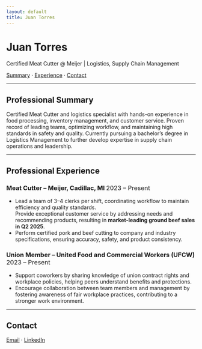 ```yaml
---
layout: default
title: Juan Torres
---
```


<div class="intro">
  <h1>Juan Torres</h1>
  <p>Certified Meat Cutter @ Meijer | Logistics, Supply Chain Management</p>
  <p>
    <a href="#summary">Summary</a> &middot;
    <a href="#experience">Experience</a> &middot;
    <a href="#contact">Contact</a>
  </p>
</div>

<hr>

<div id="summary">
  <h2>Professional Summary</h2>
  <p>
    Certified Meat Cutter and logistics specialist with hands-on experience in food processing, inventory management, and customer service. Proven record of leading teams, optimizing workflow, and maintaining high standards in safety and quality. Currently pursuing a bachelor’s degree in Logistics Management to further develop expertise in supply chain operations and leadership.
  </p>
</div>

<hr>

<div id="experience">
  <h2>Professional Experience</h2>

  <h3>Meat Cutter – Meijer, Cadillac, MI <span style="font-weight:normal;">2023 – Present</span></h3>
  <ul>
    <li>Lead a team of 3–4 clerks per shift, coordinating workflow to maintain efficiency and quality standards.<br>
    Provide exceptional customer service by addressing needs and recommending products, resulting in <strong>market-leading ground beef sales in Q2 2025</strong>.
    </li>
    <li>Perform certified pork and beef cutting to company and industry specifications, ensuring accuracy, safety, and product consistency.</li>
  </ul>

  <h3>Union Member – United Food and Commercial Workers (UFCW) <span style="font-weight:normal;">2023 – Present</span></h3>
  <ul>
    <li>Support coworkers by sharing knowledge of union contract rights and workplace policies, helping peers understand benefits and protections.</li>
    <li>Encourage collaboration between team members and management by fostering awareness of fair workplace practices, contributing to a stronger work environment.</li>
  </ul>
</div>

<hr>

<div id="contact">
  <h2>Contact</h2>
  <p>
    <a href="mailto:juan.torres@email.com">Email</a> &middot;
    <a href="https://www.linkedin.com/in/juan-torres-0ab3471bb">LinkedIn</a>
  </p>
</div>